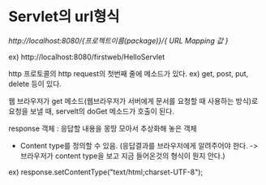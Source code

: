 # Servlet의 url형식 

*http://localhost:8080/{프로젝트이름(package)}/{ URL Mapping 값 }*

ex) http://localhost:8080/firstweb/HelloServlet





http 프로토콜의 http request의 첫번째 줄에 메소드가 있다. ex) get, post, put, delete 등이 있다.

웹 브라우저가 get 메소드(웹브라우저가 서버에게 문서를 요청할 때 사용하는 방식)로 요청을 보낼 때, servelt의 doGet 메소드가 호출이 된다.





response 객체 : 응답할 내용을 몽땅 모아서 추상화해 놓은 객체

- Content type를 정의할 수 있음. (응답결과를 브라우저에게 알려주어야 한다. -> 브라우저가 content type을 보고 지금 들어온것의 형식이 뭔지 안다.)

ex) response.setContentType("text/html;charset-UTF-8");